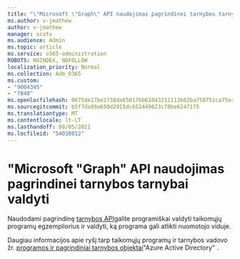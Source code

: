 ```yaml
---
title: "\"Microsoft \"Graph\" API naudojimas pagrindinei tarnybos tarnybai valdyti"
ms.author: v-jmathew
author: v-jmathew
manager: scotv
ms.audience: Admin
ms.topic: article
ms.service: o365-administration
ROBOTS: NOINDEX, NOFOLLOW
localization_priority: Normal
ms.collection: Adm_O365
ms.custom:
- "9004345"
- "7848"
ms.openlocfilehash: 0675de17be1738da65017bb61043211113b62ba758751ca75ea4926683006e38
ms.sourcegitcommit: b5f7da89a650d2915dc652449623c78be6247175
ms.translationtype: MT
ms.contentlocale: lt-LT
ms.lasthandoff: 08/05/2021
ms.locfileid: "54038012"
---
```

# <a name="use-microsoft-graph-api-to-manage-service-principal"></a>"Microsoft "Graph" API naudojimas pagrindinei tarnybos tarnybai valdyti

Naudodami pagrindinę [tarnybos API](https://docs.microsoft.com/graph/api/resources/serviceprincipal)galite programiškai valdyti taikomųjų programų egzempliorius ir valdyti, ką programa gali atlikti nuomotojo viduje.

Daugiau informacijos apie ryšį tarp taikomųjų programų ir tarnybos vadovo žr. [programos ir pagrindiniai tarnybos objektai](https://docs.microsoft.com/azure/active-directory/develop/app-objects-and-service-principals)"Azure Active Directory" .
